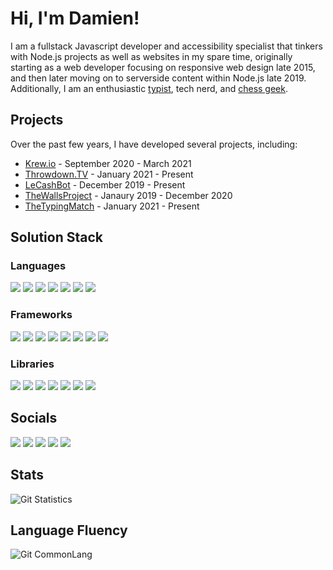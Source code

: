 # Hi, I'm Damien!

I am a fullstack Javascript developer and accessibility specialist that tinkers with Node.js projects as well as websites in my spare time, originally starting as a web developer focusing on responsive web design late 2015, and then later moving on to serverside content within Node.js late 2019.
Additionally, I am an enthusiastic [typist](https://nitrotype.com/racer/DamienVesper), tech nerd, and [chess geek](https://lichess.org/@/DamienVesper).


## Projects
Over the past few years, I have developed several projects, including:
 * [Krew.io](https://github.com/DamienVesper/krew2.io) - September 2020 - March 2021
 * [Throwdown.TV](https://throwdown.tv) - January 2021 - Present
 * [LeCashBot](https://lecashbot.cf) - December 2019 - Present
 * [TheWallsProject](https://thewallsproject.org) - Janaury 2019 - December 2020
 * [TheTypingMatch](https://thetypingmatch.com) - January 2021 - Present

## Solution Stack

### Languages
[![](https://img.shields.io/badge/javascript%20-%23323330.svg?style=for-the-badge&logo=javascript)](https://www.javascript.com)
[![](https://img.shields.io/badge/typescript-%23007ACC.svg?style=for-the-badge&logo=typescript&logoColor=white)](https://www.typescriptlang.org)
[![](https://img.shields.io/badge/html5%20-%23E34F26.svg?style=for-the-badge&logo=html5&logoColor=white)](https://www.w3schools.com)
[![](https://img.shields.io/badge/css3%20-%231572B6.svg?style=for-the-badge&logo=css3&logoColor=white)](https://www.w3schools.com)
[![](https://img.shields.io/badge/python-%23FFD343?style=for-the-badge&logo=python&logoColor=black)](https://www.python.org)
[![](https://img.shields.io/badge/swift-%23FA9200?style=for-the-badge&logo=swift&logoColor=white)](https://developer.apple.com/swift)
[![](https://img.shields.io/badge/c%2B%2B-%233696CF?style=for-the-badge&logo=c%2B%2B&logoColor=white)](https://www.cplusplus.com)

### Frameworks
[![](https://img.shields.io/badge/git%20-%23000000.svg?style=for-the-badge&logo=git&logoColor=white)](https://github.com)
[![](https://img.shields.io/badge/node.js%20-%2343853D.svg?style=for-the-badge&logo=node.js&logoColor=white)](https://www.nodejs.org)
[![](https://img.shields.io/badge/grunt%20-%23E78625.svg?style=for-the-badge&logo=grunt&logoColor=white)](https://gruntjs.com)
[![](https://img.shields.io/badge/eslint%20-%2341229C.svg?style=for-the-badge&logo=eslint&logoColor=white)](https://eslint.org)
[![](https://img.shields.io/badge/webpack%20-%231C78C0.svg?style=for-the-badge&logo=webpack&logoColor=white)](https://webpack.js.org)
[![](https://img.shields.io/badge/mongodb-%234DB33D?style=for-the-badge&logo=mongodb&logoColor=white)](https://www.mongodb.com)
[![](https://img.shields.io/badge/nginx%20-%23207D23.svg?style=for-the-badge&logo=nginx&logoColor=white)](https://www.nginx.com)
[![](https://img.shields.io/badge/%2Enet-%239C4BC4?style=for-the-badge&logo=%2Enet&logoColor=white)](https://dotnet.microsoft.com)

### Libraries
[![](https://img.shields.io/badge/socket.io%20-%23000000.svg?style=for-the-badge&logo=socket.io)](https://socket.io)
[![](https://img.shields.io/badge/express%20-%23EDE7E6.svg?style=for-the-badge&logo=express&logoColor=black)](https://expressjs.com)
[![](https://img.shields.io/badge/jquery-%230769AD?style=for-the-badge&logo=jquery&logoColor=white)](https://jquery.org)
[![](https://img.shields.io/badge/bootstrap-%23563D7C?style=for-the-badge&logo=bootstrap&logoColor=white)](https://getbootstrap.com)
[![](https://img.shields.io/badge/react-%2361DBFB?style=for-the-badge&logo=react&logoColor=black)](https://reactjs.org)
[![](https://img.shields.io/badge/discord%2Ejs-%232B61B3?style=for-the-badge)](https://discord.js.org)
[![](https://img.shields.io/badge/three%2Ejs-%23292E36?style=for-the-badge&logo=three%2Ejs&logoColor=white)](https://reactjs.org)

## Socials
[![](https://img.shields.io/badge/twitter-%231DA1F2?style=for-the-badge&logo=twitter&logoColor=white)](https://twitter.com/LDamienVesper)
[![](https://img.shields.io/badge/discord-%237289DA?style=for-the-badge&logo=discord&logoColor=white)](https://discord.alru.ga)
[![](https://img.shields.io/badge/Twitch-%236441A4?style=for-the-badge&logo=twitch&logoColor=white)](https://twitch.tv/LordDamienVesper)
[![](https://img.shields.io/badge/stack%20overflow-%23F48024?style=for-the-badge&logo=stackoverflow&logoColor=white)](https://stackoverflow.com/users/10023170/damien-vesper)
[![](https://img.shields.io/badge/reddit-%23FF4500?style=for-the-badge&logo=reddit&logoColor=white)](https://www.reddit.com/user/DamienVesper)

## Stats
![Git Statistics](https://github-readme-stats.vercel.app/api?username=DamienVesper&show_icons=true&theme=tokyonight&include_all_commits=true&count_private=true&hide_border=true)

## Language Fluency
![Git CommonLang](https://github-readme-stats.vercel.app/api/top-langs/?username=DamienVesper&hide_border=true&layout=compact&theme=tokyonight)

